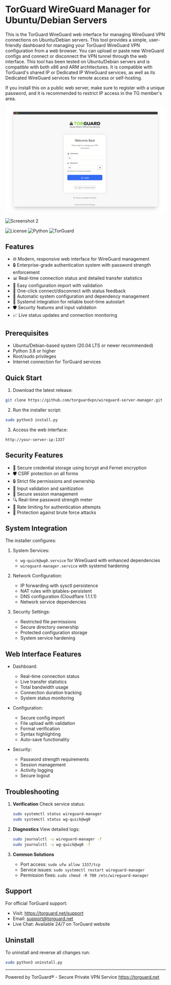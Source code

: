 # TorGuard WireGuard Manager for Ubuntu/Debian Servers

This is the TorGuard WireGuard web interface for managing WireGuard VPN connections on Ubuntu/Debian servers. This tool provides a simple, user-friendly dashboard for managing your TorGuard WireGuard VPN configuration from a web browser. You can upload or paste new WireGuard configs and connect or disconnect the VPN tunnel through the web interface. This tool has been tested on Ubuntu/Debian servers and is compatible with both x86 and ARM architectures. It is compatible with TorGuard's shared IP or Dedicated IP WireGuard services, as well as its Dedicated WireGuard services for remote access or self-hosting.

If you install this on a public web server, make sure to register with a unique password, and it is recommended to restrict IP access in the TG member's area.

![Screenshot 1](https://github.com/torguardvpn/wireguard-server-manager/blob/ecca80fc283879fa77ecf65703310bb2e44bd6d6/static/screenshot1.png)

![Screenshot 2](https://gittylab.com/ben/TorGuard_WireGuard/raw/branch/main/static/screenshot2.png)

![License](https://img.shields.io/badge/license-MIT-blue.svg)
![Python](https://img.shields.io/badge/python-3.8+-blue.svg)
![TorGuard](https://img.shields.io/badge/TorGuard-Official-green.svg)

## Features

- 🌐 Modern, responsive web interface for WireGuard management
- 🔒 Enterprise-grade authentication system with password strength enforcement
- 📊 Real-time connection status and detailed transfer statistics
- 🔄 Easy configuration import with validation
- 🚀 One-click connect/disconnect with status feedback
- 🔧 Automatic system configuration and dependency management
- 🎯 Systemd integration for reliable boot-time autostart
- 🛡️ Security features and input validation
- 📈 Live status updates and connection monitoring

## Prerequisites

- Ubuntu/Debian-based system (20.04 LTS or newer recommended)
- Python 3.8 or higher
- Root/sudo privileges
- Internet connection for TorGuard services

## Quick Start

1. Download the latest release:
```bash
git clone https://github.com/torguardvpn/wireguard-server-manager.git
```

2. Run the installer script:
```bash
sudo python3 install.py
```

3. Access the web interface:
```
http://your-server-ip:1337
```

## Security Features

- 🔐 Secure credential storage using bcrypt and Fernet encryption
- 🛡️ CSRF protection on all forms
- 🔒 Strict file permissions and ownership
- 🚫 Input validation and sanitization
- 🔑 Secure session management
- 🔍 Real-time password strength meter
- 🚦 Rate limiting for authentication attempts
- 🛑 Protection against brute force attacks

## System Integration

The installer configures:

1. System Services:
   - `wg-quick@wg0.service` for WireGuard with enhanced dependencies
   - `wireguard-manager.service` with systemd hardening

2. Network Configuration:
   - IP forwarding with sysctl persistence
   - NAT rules with iptables-persistent
   - DNS configuration (Cloudflare 1.1.1.1)
   - Network service dependencies

3. Security Settings:
   - Restricted file permissions
   - Secure directory ownership
   - Protected configuration storage
   - System service hardening

## Web Interface Features

- Dashboard:
  - Real-time connection status
  - Live transfer statistics
  - Total bandwidth usage
  - Connection duration tracking
  - System status monitoring

- Configuration:
  - Secure config import
  - File upload with validation
  - Format verification
  - Syntax highlighting
  - Auto-save functionality

- Security:
  - Password strength requirements
  - Session management
  - Activity logging
  - Secure logout

## Troubleshooting

1. **Verification**
   Check service status:
   ```bash
   sudo systemctl status wireguard-manager
   sudo systemctl status wg-quick@wg0
   ```

2. **Diagnostics**
   View detailed logs:
   ```bash
   sudo journalctl -u wireguard-manager -f
   sudo journalctl -u wg-quick@wg0 -f
   ```

3. **Common Solutions**
   - Port access: `sudo ufw allow 1337/tcp`
   - Service issues: `sudo systemctl restart wireguard-manager`
   - Permission fixes: `sudo chmod -R 700 /etc/wireguard-manager`

## Support

For official TorGuard support:
- Visit: https://torguard.net/support
- Email: support@torguard.net
- Live Chat: Available 24/7 on TorGuard website

## Uninstall

To uninstall and reverse all changes run:
```bash
sudo python3 uninstall.py
```

---

Powered by TorGuard® - Secure Private VPN Service
https://torguard.net

